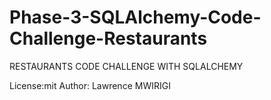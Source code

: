 # Phase-3-SQLAlchemy-Code-Challenge-Restaurants
RESTAURANTS CODE CHALLENGE WITH SQLALCHEMY

License:mit
Author: Lawrence MWIRIGI